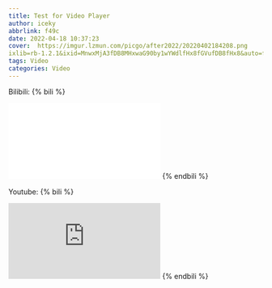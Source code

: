 ```yaml
---
title: Test for Video Player
author: iceky
abbrlink: f49c
date: 2022-04-18 10:37:23
cover:  https://imgur.lzmun.com/picgo/after2022/20220402184208.png
ixlib=rb-1.2.1&ixid=MnwxMjA3fDB8MHxwaG90by1wYWdlfHx8fGVufDB8fHx8&auto=format&fit=crop&w=1280&q=80
tags: Video
categories: Video
---
```


Bilibili:
{% bili %}
<iframe src="//player.bilibili.com/player.html?aid=644661367&bvid=BV16a4y1f7Pj&cid=808440810&page=1" scrolling="no" border="0" frameborder="no" framespacing="0" allowfullscreen="true"> </iframe>
{% endbili %}


Youtube:
{% bili %}
 <iframe src="https://www.youtube.com/embed/JOgZKhP01MM" scrolling="no" border="0" frameborder="no" framespacing="0" allowfullscreen="true"> </iframe>
{% endbili %}


